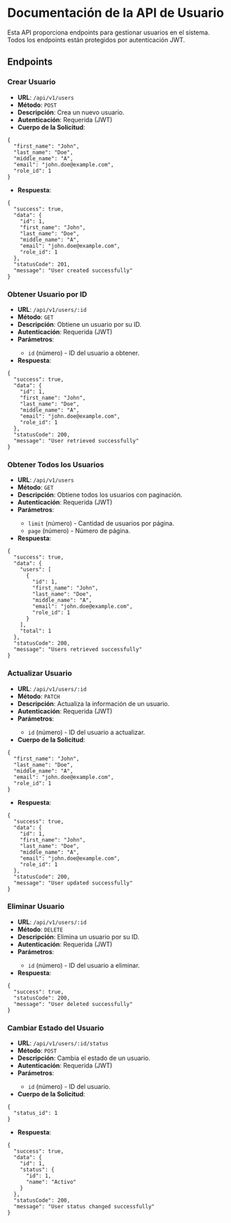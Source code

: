 <body>
  <h1>Documentación de la API de Usuario</h1>

  <p>Esta API proporciona endpoints para gestionar usuarios en el sistema. Todos los endpoints están protegidos por autenticación JWT.</p>

  <h2>Endpoints</h2>

  <h3>Crear Usuario</h3>
  <ul>
    <li><strong>URL</strong>: <code>/api/v1/users</code></li>
    <li><strong>Método</strong>: <code>POST</code></li>
    <li><strong>Descripción</strong>: Crea un nuevo usuario.</li>
    <li><strong>Autenticación</strong>: Requerida (JWT)</li>
    <li><strong>Cuerpo de la Solicitud</strong>:</li>
  </ul>
  <pre><code>{
  "first_name": "John",
  "last_name": "Doe",
  "middle_name": "A",
  "email": "john.doe@example.com",
  "role_id": 1
}</code></pre>
  <ul>
    <li><strong>Respuesta</strong>:</li>
  </ul>
  <pre><code>{
  "success": true,
  "data": {
    "id": 1,
    "first_name": "John",
    "last_name": "Doe",
    "middle_name": "A",
    "email": "john.doe@example.com",
    "role_id": 1
  },
  "statusCode": 201,
  "message": "User created successfully"
}</code></pre>

  <h3>Obtener Usuario por ID</h3>
  <ul>
    <li><strong>URL</strong>: <code>/api/v1/users/:id</code></li>
    <li><strong>Método</strong>: <code>GET</code></li>
    <li><strong>Descripción</strong>: Obtiene un usuario por su ID.</li>
    <li><strong>Autenticación</strong>: Requerida (JWT)</li>
    <li><strong>Parámetros</strong>:</li>
    <ul>
      <li><code>id</code> (número) - ID del usuario a obtener.</li>
    </ul>
    <li><strong>Respuesta</strong>:</li>
  </ul>
  <pre><code>{
  "success": true,
  "data": {
    "id": 1,
    "first_name": "John",
    "last_name": "Doe",
    "middle_name": "A",
    "email": "john.doe@example.com",
    "role_id": 1
  },
  "statusCode": 200,
  "message": "User retrieved successfully"
}</code></pre>

  <h3>Obtener Todos los Usuarios</h3>
  <ul>
    <li><strong>URL</strong>: <code>/api/v1/users</code></li>
    <li><strong>Método</strong>: <code>GET</code></li>
    <li><strong>Descripción</strong>: Obtiene todos los usuarios con paginación.</li>
    <li><strong>Autenticación</strong>: Requerida (JWT)</li>
    <li><strong>Parámetros</strong>:</li>
    <ul>
      <li><code>limit</code> (número) - Cantidad de usuarios por página.</li>
      <li><code>page</code> (número) - Número de página.</li>
    </ul>
    <li><strong>Respuesta</strong>:</li>
  </ul>
  <pre><code>{
  "success": true,
  "data": {
    "users": [
      {
        "id": 1,
        "first_name": "John",
        "last_name": "Doe",
        "middle_name": "A",
        "email": "john.doe@example.com",
        "role_id": 1
      }
    ],
    "total": 1
  },
  "statusCode": 200,
  "message": "Users retrieved successfully"
}</code></pre>

  <h3>Actualizar Usuario</h3>
  <ul>
    <li><strong>URL</strong>: <code>/api/v1/users/:id</code></li>
    <li><strong>Método</strong>: <code>PATCH</code></li>
    <li><strong>Descripción</strong>: Actualiza la información de un usuario.</li>
    <li><strong>Autenticación</strong>: Requerida (JWT)</li>
    <li><strong>Parámetros</strong>:</li>
    <ul>
      <li><code>id</code> (número) - ID del usuario a actualizar.</li>
    </ul>
    <li><strong>Cuerpo de la Solicitud</strong>:</li>
  </ul>
  <pre><code>{
  "first_name": "John",
  "last_name": "Doe",
  "middle_name": "A",
  "email": "john.doe@example.com",
  "role_id": 1
}</code></pre>
  <ul>
    <li><strong>Respuesta</strong>:</li>
  </ul>
  <pre><code>{
  "success": true,
  "data": {
    "id": 1,
    "first_name": "John",
    "last_name": "Doe",
    "middle_name": "A",
    "email": "john.doe@example.com",
    "role_id": 1
  },
  "statusCode": 200,
  "message": "User updated successfully"
}</code></pre>

  <h3>Eliminar Usuario</h3>
  <ul>
    <li><strong>URL</strong>: <code>/api/v1/users/:id</code></li>
    <li><strong>Método</strong>: <code>DELETE</code></li>
    <li><strong>Descripción</strong>: Elimina un usuario por su ID.</li>
    <li><strong>Autenticación</strong>: Requerida (JWT)</li>
    <li><strong>Parámetros</strong>:</li>
    <ul>
      <li><code>id</code> (número) - ID del usuario a eliminar.</li>
    </ul>
    <li><strong>Respuesta</strong>:</li>
  </ul>
  <pre><code>{
  "success": true,
  "statusCode": 200,
  "message": "User deleted successfully"
}</code></pre>

  <h3>Cambiar Estado del Usuario</h3>
  <ul>
    <li><strong>URL</strong>: <code>/api/v1/users/:id/status</code></li>
    <li><strong>Método</strong>: <code>POST</code></li>
    <li><strong>Descripción</strong>: Cambia el estado de un usuario.</li>
    <li><strong>Autenticación</strong>: Requerida (JWT)</li>
    <li><strong>Parámetros</strong>:</li>
    <ul>
      <li><code>id</code> (número) - ID del usuario.</li>
    </ul>
    <li><strong>Cuerpo de la Solicitud</strong>:</li>
  </ul>
  <pre><code>{
  "status_id": 1
}</code></pre>
  <ul>
    <li><strong>Respuesta</strong>:</li>
  </ul>
  <pre><code>{
  "success": true,
  "data": {
    "id": 1,
    "status": {
      "id": 1,
      "name": "Activo"
    }
  },
  "statusCode": 200,
  "message": "User status changed successfully"
}</code></pre>

</body>